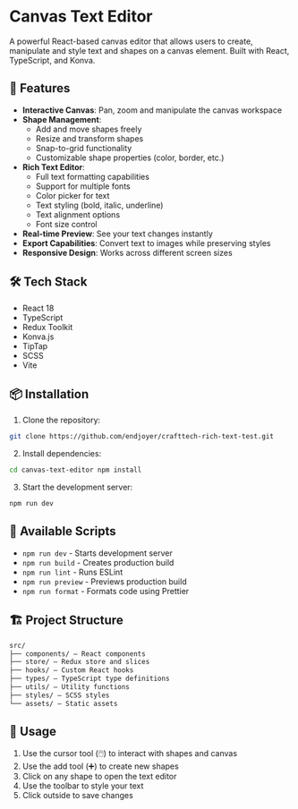 # Canvas Text Editor

A powerful React-based canvas editor that allows users to create, manipulate and style text and shapes on a canvas element. Built with React, TypeScript, and Konva.

## 🚀 Features

- **Interactive Canvas**: Pan, zoom and manipulate the canvas workspace
- **Shape Management**:
  - Add and move shapes freely
  - Resize and transform shapes
  - Snap-to-grid functionality
  - Customizable shape properties (color, border, etc.)
- **Rich Text Editor**:
  - Full text formatting capabilities
  - Support for multiple fonts
  - Color picker for text
  - Text styling (bold, italic, underline)
  - Text alignment options
  - Font size control
- **Real-time Preview**: See your text changes instantly
- **Export Capabilities**: Convert text to images while preserving styles
- **Responsive Design**: Works across different screen sizes

## 🛠 Tech Stack

- React 18
- TypeScript
- Redux Toolkit
- Konva.js
- TipTap
- SCSS
- Vite

## 📦 Installation

1. Clone the repository:

```bash
git clone https://github.com/endjoyer/crafttech-rich-text-test.git
```

2. Install dependencies:

```bash
cd canvas-text-editor npm install
```

3. Start the development server:

```bash
npm run dev
```

## 🔧 Available Scripts

- `npm run dev` - Starts development server
- `npm run build` - Creates production build
- `npm run lint` - Runs ESLint
- `npm run preview` - Previews production build
- `npm run format` - Formats code using Prettier

## 🏗 Project Structure

```md
src/  
├── components/ — React components  
├── store/ — Redux store and slices  
├── hooks/ — Custom React hooks  
├── types/ — TypeScript type definitions  
├── utils/ — Utility functions  
├── styles/ — SCSS styles  
└── assets/ — Static assets
```

## 🎨 Usage

1. Use the cursor tool (🖱️) to interact with shapes and canvas
2. Use the add tool (➕) to create new shapes
3. Click on any shape to open the text editor
4. Use the toolbar to style your text
5. Click outside to save changes
